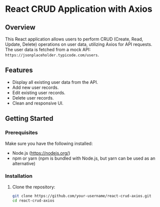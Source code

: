 # React CRUD Application with Axios

## Overview

This React application allows users to perform CRUD (Create, Read, Update, Delete) operations on user data, utilizing Axios for API requests. The user data is fetched from a mock API: `https://jsonplaceholder.typicode.com/users`.

## Features

- Display all existing user data from the API.
- Add new user records.
- Edit existing user records.
- Delete user records.
- Clean and responsive UI.

## Getting Started

### Prerequisites

Make sure you have the following installed:

- Node.js (https://nodejs.org/)
- npm or yarn (npm is bundled with Node.js, but yarn can be used as an alternative)

### Installation

1. Clone the repository:
   ```bash
   git clone https://github.com/your-username/react-crud-axios.git
   cd react-crud-axios
